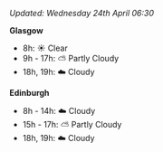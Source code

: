 *Updated: Wednesday 24th April 06:30*

**Glasgow**

* 8h: :sunny: Clear
* 9h - 17h: :partly_sunny: Partly Cloudy
* 18h, 19h: :cloud: Cloudy

**Edinburgh**

* 8h - 14h: :cloud: Cloudy
* 15h - 17h: :partly_sunny: Partly Cloudy
* 18h, 19h: :cloud: Cloudy
